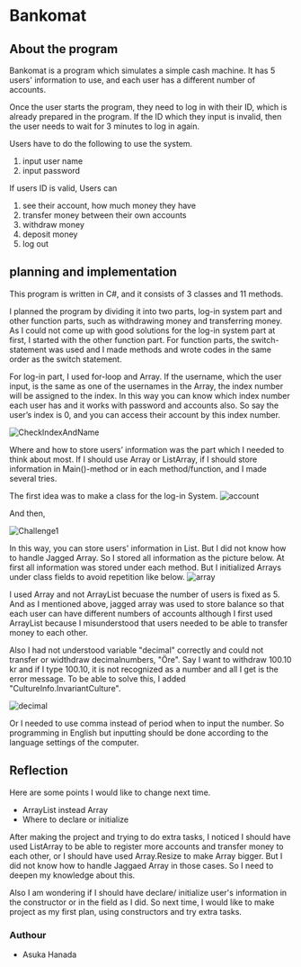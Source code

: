 # Bankomat
## About the program
Bankomat is a program which simulates a simple cash machine. 
It has 5 users' information to use, and each user has a different number of accounts.

Once the user starts the program, they need to log in with their ID, which is already prepared in the program. 
If the ID which they input is invalid, then the user needs to wait for 3 minutes to log in again.

Users have to do the following to use the system.
1. input user name
2. input password

If users ID is valid,
Users can  
1. see their account, how much money they have
2. transfer money between their own accounts
3. withdraw money
4. deposit money
5. log out

## planning and implementation

This program is written in C#, and it consists of 3 classes and 11 methods. 

I planned the program by dividing it into two parts, log-in system part and other function parts, such as withdrawing money and transferring money. 
As I could not come up with good solutions for the log-in system part at first, I started with the other function part. For function parts, the switch-statement was used and I made methods and wrote codes in the same order as the switch statement.

For log-in part, I used for-loop and Array. If the username, which the user input, is the same as one of the usernames in the Array, the index number will be assigned to the index. 
In this way you can know which index number each user has and it works with password and accounts also. So say the user’s index is 0, and you can access their account by this index number. 

![CheckIndexAndName](https://github.com/askahana/Bankomat/assets/144675449/50f0c668-0acb-48cc-a517-702c7cd558e5)

Where and how to store users’ information was the part which I needed to think about most. If I should use Array or ListArray, if I should store information in Main()-method or in each method/function, and I made several tries. 

The first idea was to make a class for the log-in System.
![account](https://github.com/askahana/Bankomat/assets/144675449/e44f29a8-1fd1-4ec5-9a46-0f0522e7200e)

And then,

![Challenge1](https://github.com/askahana/Bankomat/assets/144675449/2aa53281-3c16-49a8-9da0-d7176e36f60f)

In this way, you can store users' information in List. But I did not know how to handle Jagged Array. So I stored all information as the picture below. At first all information was stored under each method. But I initialized Arrays under class fields to avoid repetition like below. 
![array](https://github.com/askahana/Bankomat/assets/144675449/3d6dfae5-fe6f-474f-a959-09c8b228f1c5)

I used Array and not ArrayList becuase the number of users is fixed as 5. And as I mentioned above, jagged array was used to store balance so that each user can have different numbers of accounts although I first used ArrayList because I misunderstood that users needed to be able to transfer money to each other.

Also I had not understood variable "decimal" correctly and could not transfer or widthdraw decimalnumbers, "Öre". Say I want to withdraw 100.10 kr and if I type 100.10, it is not recognized as a number and all I get is the error message.
To be able to solve this, I added "CultureInfo.InvariantCulture". 

![decimal](https://github.com/askahana/Bankomat/assets/144675449/186bbf14-f162-4915-be82-b677f9d5b96f)

Or I needed to use comma instead of period when to input the number. So programming in English but inputting should be done according to the language settings of the computer.


## Reflection
Here are some points I would like to change next time.

- ArrayList instead Array
- Where to declare or initialize

After making the project and trying to do extra tasks, I noticed I should have used ListArray to be able to register more accounts and transfer money to each other, or I should have used Array.Resize to make Array bigger. But I did not know how to handle Jaggaed Array in those cases. So I need to deepen my knowledge about this. 

Also I am wondering if I should have declare/ initialize user's information in the constructor or in the field as I did. So next time, I would like to make project as my first plan, using constructors and try extra tasks.

### Authour
* Asuka Hanada

